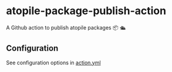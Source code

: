 # atopile-package-publish-action

A Github action to publish atopile packages 📦 🛳️

## Configuration

See configuration options in [action.yml](action.yml)
